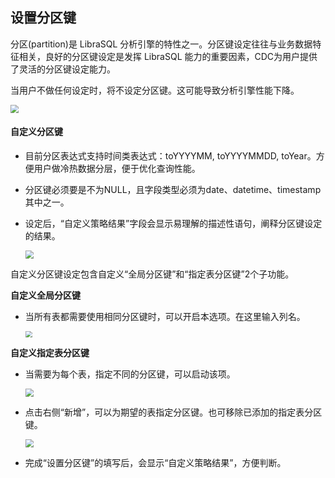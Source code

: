 ## 设置分区键

分区(partition)是 LibraSQL 分析引擎的特性之一。分区键设定往往与业务数据特征相关，良好的分区键设定是发挥 LibraSQL 能力的重要因素，CDC为用户提供了灵活的分区键设定能力。

当用户不做任何设定时，将不设定分区键。这可能导致分析引擎性能下降。

<img src="https://qcloudimg.tencent-cloud.cn/raw/e90c3e8102710b9aaaf356c065dd578b.png" style="zoom: 80%;" />

#### 自定义分区键

- 目前分区表达式支持时间类表达式：toYYYYMM, toYYYYMMDD, toYear。方便用户做冷热数据分层，便于优化查询性能。

- 分区键必须要是不为NULL，且字段类型必须为date、datetime、timestamp其中之一。

- 设定后，“自定义策略结果”字段会显示易理解的描述性语句，阐释分区键设定的结果。

  <img src="https://qcloudimg.tencent-cloud.cn/raw/b89d86dc93677706813097747462c288.png" style="zoom:80%;" />

自定义分区键设定包含自定义“全局分区键”和“指定表分区键”2个子功能。  

**自定义全局分区键**

- 当所有表都需要使用相同分区键时，可以开启本选项。在这里输入列名。

  <img src="https://qcloudimg.tencent-cloud.cn/raw/f638832e32f2d7d230c2205236624d6d.png" style="zoom:67%;" />

**自定义指定表分区键**

- 当需要为每个表，指定不同的分区键，可以启动该项。

  <img src="https://qcloudimg.tencent-cloud.cn/raw/8b18de75b481f3cf26a9d1806d037d86.png" style="zoom:80%;" />

- 点击右侧“新增”，可以为期望的表指定分区键。也可移除已添加的指定表分区键。

  <img src="https://qcloudimg.tencent-cloud.cn/raw/eb509f221035ec2135819e2304472b4f.png" style="zoom:80%;" />

- 完成“设置分区键”的填写后，会显示“自定义策略结果”，方便判断。

  
